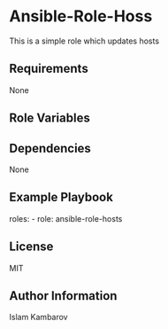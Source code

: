 Ansible-Role-Hoss
=========
This is a simple role which updates hosts

Requirements
------------
None

Role Variables
--------------


Dependencies
------------
None

Example Playbook
----------------
  roles:
    - role: ansible-role-hosts

License
-------
MIT

Author Information
------------------
Islam Kambarov
